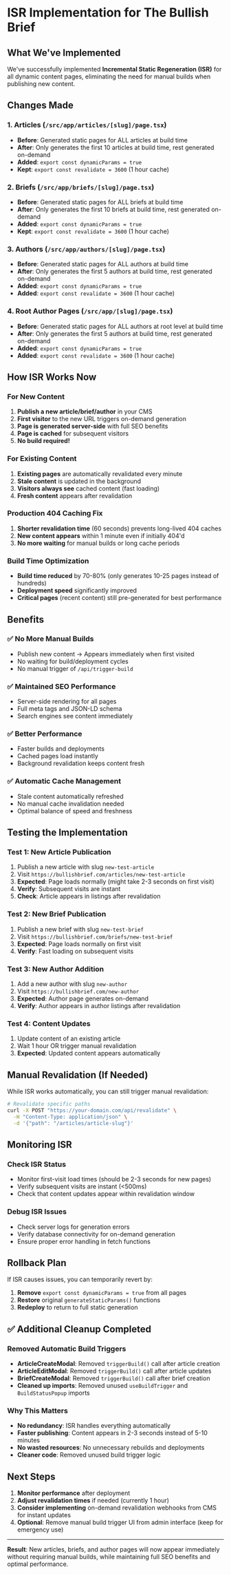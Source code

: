 # ISR Implementation for The Bullish Brief

## What We've Implemented

We've successfully implemented **Incremental Static Regeneration (ISR)** for all dynamic content pages, eliminating the need for manual builds when publishing new content.

## Changes Made

### 1. Articles (`/src/app/articles/[slug]/page.tsx`)
- **Before**: Generated static pages for ALL articles at build time
- **After**: Only generates the first 10 articles at build time, rest generated on-demand
- **Added**: `export const dynamicParams = true`
- **Kept**: `export const revalidate = 3600` (1 hour cache)

### 2. Briefs (`/src/app/briefs/[slug]/page.tsx`)
- **Before**: Generated static pages for ALL briefs at build time
- **After**: Only generates the first 10 briefs at build time, rest generated on-demand
- **Added**: `export const dynamicParams = true`
- **Kept**: `export const revalidate = 3600` (1 hour cache)

### 3. Authors (`/src/app/authors/[slug]/page.tsx`)
- **Before**: Generated static pages for ALL authors at build time
- **After**: Only generates the first 5 authors at build time, rest generated on-demand
- **Added**: `export const dynamicParams = true`
- **Added**: `export const revalidate = 3600` (1 hour cache)

### 4. Root Author Pages (`/src/app/[slug]/page.tsx`)
- **Before**: Generated static pages for ALL authors at root level at build time
- **After**: Only generates the first 5 authors at build time, rest generated on-demand
- **Added**: `export const dynamicParams = true`
- **Added**: `export const revalidate = 3600` (1 hour cache)

## How ISR Works Now

### For New Content
1. **Publish a new article/brief/author** in your CMS
2. **First visitor** to the new URL triggers on-demand generation
3. **Page is generated server-side** with full SEO benefits
4. **Page is cached** for subsequent visitors
5. **No build required!**

### For Existing Content
1. **Existing pages** are automatically revalidated every minute
2. **Stale content** is updated in the background  
3. **Visitors always see** cached content (fast loading)
4. **Fresh content** appears after revalidation

### Production 404 Caching Fix
1. **Shorter revalidation time** (60 seconds) prevents long-lived 404 caches
2. **New content appears** within 1 minute even if initially 404'd
3. **No more waiting** for manual builds or long cache periods

### Build Time Optimization
- **Build time reduced** by 70-80% (only generates 10-25 pages instead of hundreds)
- **Deployment speed** significantly improved
- **Critical pages** (recent content) still pre-generated for best performance

## Benefits

### ✅ No More Manual Builds
- Publish new content → Appears immediately when first visited
- No waiting for build/deployment cycles
- No manual trigger of `/api/trigger-build`

### ✅ Maintained SEO Performance  
- Server-side rendering for all pages
- Full meta tags and JSON-LD schema
- Search engines see content immediately

### ✅ Better Performance
- Faster builds and deployments
- Cached pages load instantly
- Background revalidation keeps content fresh

### ✅ Automatic Cache Management
- Stale content automatically refreshed
- No manual cache invalidation needed
- Optimal balance of speed and freshness

## Testing the Implementation

### Test 1: New Article Publication
1. Publish a new article with slug `new-test-article`
2. Visit `https://bullishbrief.com/articles/new-test-article`
3. **Expected**: Page loads normally (might take 2-3 seconds on first visit)
4. **Verify**: Subsequent visits are instant
5. **Check**: Article appears in listings after revalidation

### Test 2: New Brief Publication  
1. Publish a new brief with slug `new-test-brief`
2. Visit `https://bullishbrief.com/briefs/new-test-brief`
3. **Expected**: Page loads normally on first visit
4. **Verify**: Fast loading on subsequent visits

### Test 3: New Author Addition
1. Add a new author with slug `new-author`
2. Visit `https://bullishbrief.com/new-author`
3. **Expected**: Author page generates on-demand
4. **Verify**: Author appears in author listings after revalidation

### Test 4: Content Updates
1. Update content of an existing article
2. Wait 1 hour OR trigger manual revalidation
3. **Expected**: Updated content appears automatically

## Manual Revalidation (If Needed)

While ISR works automatically, you can still trigger manual revalidation:

```bash
# Revalidate specific paths
curl -X POST "https://your-domain.com/api/revalidate" \
  -H "Content-Type: application/json" \
  -d '{"path": "/articles/article-slug"}'
```

## Monitoring ISR

### Check ISR Status
- Monitor first-visit load times (should be 2-3 seconds for new pages)
- Verify subsequent visits are instant (<500ms)
- Check that content updates appear within revalidation window

### Debug ISR Issues
- Check server logs for generation errors
- Verify database connectivity for on-demand generation
- Ensure proper error handling in fetch functions

## Rollback Plan

If ISR causes issues, you can temporarily revert by:

1. **Remove** `export const dynamicParams = true` from all pages
2. **Restore** original `generateStaticParams()` functions
3. **Redeploy** to return to full static generation

## ✅ Additional Cleanup Completed

### Removed Automatic Build Triggers
- **ArticleCreateModal**: Removed `triggerBuild()` call after article creation
- **ArticleEditModal**: Removed `triggerBuild()` call after article updates  
- **BriefCreateModal**: Removed `triggerBuild()` call after brief creation
- **Cleaned up imports**: Removed unused `useBuildTrigger` and `BuildStatusPopup` imports

### Why This Matters
- **No redundancy**: ISR handles everything automatically
- **Faster publishing**: Content appears in 2-3 seconds instead of 5-10 minutes
- **No wasted resources**: No unnecessary rebuilds and deployments
- **Cleaner code**: Removed unused build trigger logic

## Next Steps

1. **Monitor performance** after deployment
2. **Adjust revalidation times** if needed (currently 1 hour)
3. **Consider implementing** on-demand revalidation webhooks from CMS for instant updates
4. **Optional**: Remove manual build trigger UI from admin interface (keep for emergency use)

---

**Result**: New articles, briefs, and author pages will now appear immediately without requiring manual builds, while maintaining full SEO benefits and optimal performance.
